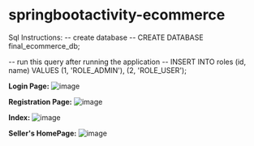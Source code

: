 # springbootactivity-ecommerce

Sql Instructions: 
-- create database --
CREATE DATABASE final_ecommerce_db;

-- run this query after running the application --
INSERT INTO roles (id, name) VALUES (1, 'ROLE_ADMIN'), (2, 'ROLE_USER');


**Login Page:**
![image](https://github.com/Charlotte-code9/springbootactivity-ecommerce/assets/84432129/66a9bd8b-7be2-454b-98f1-071f343aeaac)

**Registration Page:**
![image](https://github.com/Charlotte-code9/springbootactivity-ecommerce/assets/84432129/ec9751a1-d072-4d1d-b4c8-819ff0b560a4)


**Index:**
![image](https://github.com/Charlotte-code9/springbootactivity-ecommerce/assets/84432129/92415030-2d2b-4081-88a7-ffec24031f87)

**Seller's HomePage:**
![image](https://github.com/Charlotte-code9/springbootactivity-ecommerce/assets/84432129/66eae1dd-0ba0-47f6-90a6-afd24abcb6e5)




